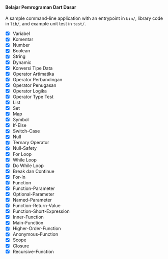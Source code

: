 #### Belajar Pemrograman Dart Dasar
A sample command-line application with an entrypoint in `bin/`, library code
in `lib/`, and example unit test in `test/`.

- [X] Variabel
- [X] Komentar
- [X] Number
- [X] Boolean
- [X] String
- [X] Dynamic
- [X] Konversi Tipe Data
- [X] Operator Artimatika
- [X] Operator Perbandingan
- [X] Operator Penugasan
- [X] Operator Logika
- [X] Operator Type Test
- [X] List
- [X] Set
- [X] Map
- [X] Symbol
- [X] If-Else
- [X] Switch-Case
- [X] Null
- [X] Ternary Operator
- [X] Null-Safety
- [X] For Loop
- [X] While Loop
- [X] Do While Loop
- [X] Break dan Continue
- [X] For-In
- [X] Function
- [X] Function-Parameter
- [X] Optional-Parameter
- [X] Named-Parameter
- [X] Function-Return-Value
- [X] Function-Short-Expression
- [X] Inner-Function
- [X] Main-Function
- [X] Higher-Order-Function
- [X] Anonymous-Function
- [X] Scope
- [X] Closure
- [X] Recursive-Function